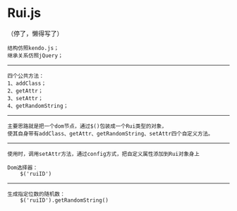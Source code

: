 Rui.js
======
（停了，懒得写了）

    结构仿照kendo.js；
    继承关系仿照jQuery；
----------------

    四个公共方法：
    1、addClass；
    2、getAttr；
    3、setAttr；
    4、getRandomString；
------------

    主要思路就是把一个dom节点，通过$()包装成一个Rui类型的对象，
    使其自身带有addClass、getAttr、getRandomString、setAttr四个自定义方法。
---
    使用时，调用setAttr方法，通过config方式，把自定义属性添加到Rui对象身上

    Dom选择器：
        $('ruiID')
---

    生成指定位数的随机数：
        $('ruiID').getRandomString()
